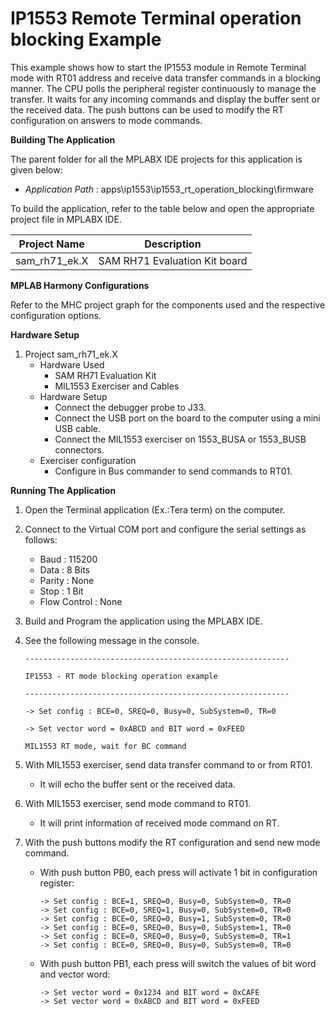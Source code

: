 # IP1553 Remote Terminal operation blocking Example

This example shows how to start the IP1553 module in Remote Terminal mode with RT01 address and receive data transfer commands in a blocking manner. The CPU polls the peripheral register continuously to manage the transfer. It waits for any incoming commands and display the buffer sent or the received data. The push buttons can be used to modify the RT configuration on answers to mode commands.

**Building The Application**

The parent folder for all the MPLABX IDE projects for this application is given below:

* *Application Path* : apps\ip1553\ip1553_rt_operation_blocking\firmware

To build the application, refer to the table below and open the appropriate project file in MPLABX IDE.

| Project Name  | Description   |
| ------------- |:-------------:|
| sam_rh71_ek.X | SAM RH71 Evaluation Kit board  |

**MPLAB Harmony Configurations**

Refer to the MHC project graph for the components used and the respective configuration options.

**Hardware Setup**

1. Project sam_rh71_ek.X
    * Hardware Used
        * SAM RH71 Evaluation Kit
        * MIL1553 Exerciser and Cables
    * Hardware Setup
        * Connect the debugger probe to J33.
        * Connect the USB port on the board to the computer using a mini USB cable.
        * Connect the MIL1553 exerciser on 1553_BUSA or 1553_BUSB connectors.
    * Exerciser configuration
        * Configure in Bus commander to send commands to RT01.

**Running The Application**

1. Open the Terminal application (Ex.:Tera term) on the computer.
2. Connect to the Virtual COM port and configure the serial settings as follows:
    * Baud : 115200
    * Data : 8 Bits
    * Parity : None
    * Stop : 1 Bit
    * Flow Control : None
3. Build and Program the application using the MPLABX IDE.
4. See the following message in the console.

    ```console
    -----------------------------------------------------------

    IP1553 - RT mode blocking operation example

    -----------------------------------------------------------

    -> Set config : BCE=0, SREQ=0, Busy=0, SubSystem=0, TR=0

    -> Set vector word = 0xABCD and BIT word = 0xFEED

    MIL1553 RT mode, wait for BC command
    ```

5. With MIL1553 exerciser, send data transfer command to or from RT01.
    * It will echo the buffer sent or the received data.
6. With MIL1553 exerciser, send mode command to RT01.
    * It will print information of received mode command on RT.
7. With the push buttons modify the RT configuration and send new mode command.
    * With push button PB0, each press will activate 1 bit in configuration register:

        ```console
        -> Set config : BCE=1, SREQ=0, Busy=0, SubSystem=0, TR=0
        -> Set config : BCE=0, SREQ=1, Busy=0, SubSystem=0, TR=0
        -> Set config : BCE=0, SREQ=0, Busy=1, SubSystem=0, TR=0
        -> Set config : BCE=0, SREQ=0, Busy=0, SubSystem=1, TR=0
        -> Set config : BCE=0, SREQ=0, Busy=0, SubSystem=0, TR=1
        -> Set config : BCE=0, SREQ=0, Busy=0, SubSystem=0, TR=0
        ```

    * With push button PB1, each press will switch the values of bit word and vector word:

        ```console
        -> Set vector word = 0x1234 and BIT word = 0xCAFE
        -> Set vector word = 0xABCD and BIT word = 0xFEED
        ```
